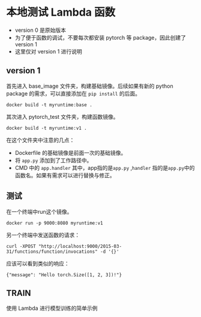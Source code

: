 # 本地测试 Lambda 函数

- version 0 是原始版本
- 为了便于函数的调试，不要每次都安装 pytorch 等 package，因此创建了 version 1
- 这里仅对 version 1 进行说明

## version 1

首先进入 base_image 文件夹，构建基础镜像。后续如果有新的 python package 的需求，可以直接添加在 `pip install` 的后面。

```shell
docker build -t myruntime:base .
```

其次进入 pytorch_test 文件夹，构建函数镜像。

```
docker build -t myruntime:v1 .
```

在这个文件夹中注意的几点：

- Dockerfile 的基础镜像是前面一次的基础镜像。
- 将 `app.py` 添加到了工作路径中。
- CMD 中的 `app.handler` 其中，app指的是`app.py` ,`handler` 指的是`app.py`中的函数名。如果有需求可以进行替换与修正。

## 测试

在一个终端中run这个镜像。

```
docker run -p 9000:8080 myruntime:v1
```

另一个终端中发送函数的请求：

```
curl -XPOST "http://localhost:9000/2015-03-31/functions/function/invocations" -d '{}'
```

应该可以看到类似的响应：

```
{"message": "Hello torch.Size([1, 2, 3])!"}
```

## TRAIN

使用 Lambda 进行模型训练的简单示例
